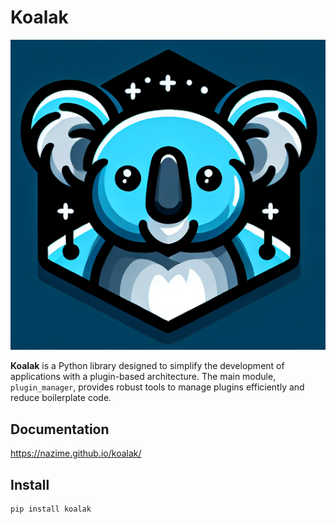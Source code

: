 # Koalak

![Koalak Logo](https://raw.githubusercontent.com/Nazime/koalak/refs/heads/main/images/koalak_logo.png)

**Koalak** is a Python library designed to simplify the development of applications with a plugin-based architecture. The main module, `plugin_manager`, provides robust tools to manage plugins efficiently and reduce boilerplate code.


## Documentation

https://nazime.github.io/koalak/

## Install

```bash
pip install koalak
```
